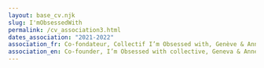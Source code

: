 ```yaml
---
layout: base_cv.njk
slug: I'mObsessedWith
permalink: /cv_association3.html
dates_association: "2021-2022"
association_fr: Co-fondateur, Collectif I’m Obsessed with, Genève & Annecy, CH & FR
association_en: Co-founder, I’m Obsessed with collective, Geneva & Annecy, CH & FR
---
```

